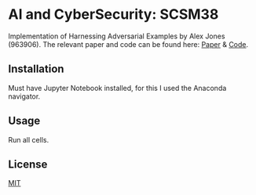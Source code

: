 # AI and CyberSecurity: SCSM38

Implementation of Harnessing Adversarial Examples by Alex Jones (963906).
The relevant paper and code can be found here: [Paper](https://arxiv.org/pdf/1412.6572.pdf) & [Code](https://github.com/tensorflow/docs/blob/master/site/en/tutorials/generative/adversarial_fgsm.ipynb).


## Installation

Must have Jupyter Notebook installed, for this I used the Anaconda navigator.

## Usage
Run all cells.

## License
[MIT](https://choosealicense.com/licenses/mit/)
